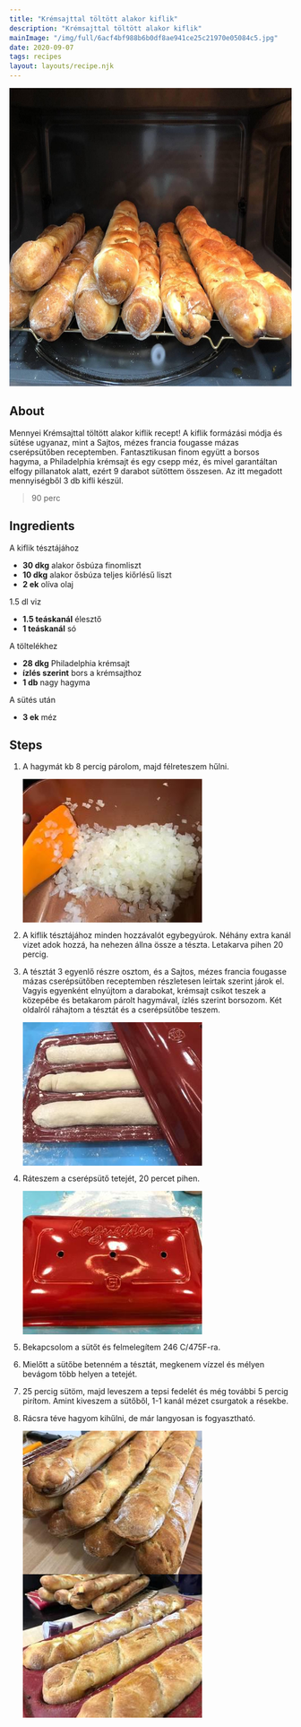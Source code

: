 ```yaml
---
title: "Krémsajttal töltött alakor kiflik"
description: "Krémsajttal töltött alakor kiflik"
mainImage: "/img/full/6acf4bf988b6b0df8ae941ce25c21970e05084c5.jpg"
date: 2020-09-07
tags: recipes
layout: layouts/recipe.njk
---
```

                            
<p align="center"><a href="https://cookpad.com/hu/receptek/13586024-kremsajttal-toltott-alakor-kiflik" rel="Recipe source page"><img width="751" height="532" src="/img/full/6acf4bf988b6b0df8ae941ce25c21970e05084c5.jpg"/></a></p>

## About
Mennyei Krémsajttal töltött alakor kiflik recept! A kiflik formázási módja és sütése ugyanaz, mint a Sajtos, mézes francia fougasse mázas cserépsütőben receptemben. Fantasztikusan finom együtt a borsos hagyma, a Philadelphia krémsajt és egy csepp méz, és mivel garantáltan elfogy pillanatok alatt, ezért 9 darabot sütöttem összesen. Az itt megadott mennyiségből 3 db kifli készül.

> 90 perc 

## Ingredients

A kiflik tésztájához
* **30 dkg** alakor ősbúza finomliszt
* **10 dkg** alakor ősbúza teljes kiőrlésű liszt
* **2 ek** olíva olaj

1.5 dl viz
* **1.5 teáskanál** élesztő
* **1 teáskanál** só

A töltelékhez
* **28 dkg** Philadelphia krémsajt
* **ízlés szerint** bors a krémsajthoz
* **1 db** nagy hagyma

A sütés után
* **3 ek** méz

## Steps

1. A hagymát kb 8 percig párolom, majd félreteszem hűlni.
 
    <p><img width="320" height="256" align="left" src="/img/full/b00a501b27e942ff38c209e8e07779732cad7d9c.jpg"/></p><div style="clear: both"/>

2. A kiflik tésztájához minden hozzávalót egybegyúrok. Néhány extra kanál vizet adok hozzá, ha nehezen állna össze a tészta. Letakarva pihen 20 percig.
 
    <div style="clear: both"/>

3. A tésztát 3 egyenlő részre osztom, és a Sajtos, mézes francia fougasse mázas cserépsütőben receptemben részletesen leírtak szerint járok el. Vagyis egyenként elnyújtom a darabokat, krémsajt csíkot teszek a közepébe és betakarom párolt hagymával, ízlés szerint borsozom. Két oldalról ráhajtom a tésztát és a cserépsütőbe teszem.
 
    <p><img width="320" height="256" align="left" src="/img/full/be7658200fd92f09bf5acc62e642f11180f0e153.jpg"/></p><div style="clear: both"/>

4. Ráteszem a cserépsütő tetejét, 20 percet pihen.
 
    <p><img width="320" height="256" align="left" src="/img/full/9e4c5f4d5fc86268c445f18c10d1925db4ff8638.jpg"/></p><div style="clear: both"/>

5. Bekapcsolom a sütőt és felmelegítem 246 C/475F-ra.
 
    <div style="clear: both"/>

6. Mielőtt a sütőbe betenném a tésztát, megkenem vízzel és mélyen bevágom több helyen a tetejét.
 
    <div style="clear: both"/>

7. 25 percig sütöm, majd leveszem a tepsi fedelét és még további 5 percig pirítom. Amint kiveszem a sütőből, 1-1 kanál mézet csurgatok a résekbe.
 
    <div style="clear: both"/>

8. Rácsra téve hagyom kihűlni, de már langyosan is fogyasztható.
 
    <p><img width="320" height="256" align="left" src="/img/full/a8a48aa1e1dbddbbfea939f482462d46ff4df732.jpg"/></p><p><img width="320" height="256" align="left" src="/img/full/79e62ebe44a76a62e91d6346f014e27a29abc2e0.jpg"/></p><div style="clear: both"/>

